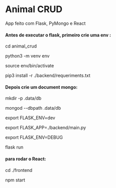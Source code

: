 # Animal CRUD

App feito com Flask, PyMongo e React

#### Antes de executar o flask, primeiro crie uma env :

cd animal_crud

python3 -m venv env

source env/bin/activate

pip3 install -r ./backend/requeriments.txt

#### Depois crie um document mongo:

mkdir -p .data/db

mongod --dbpath .data/db

export FLASK_ENV=dev

export FLASK_APP=./backend/main.py

export FLASK_ENV=DEBUG

flask run

#### para rodar o React:

cd ./frontend

npm start
